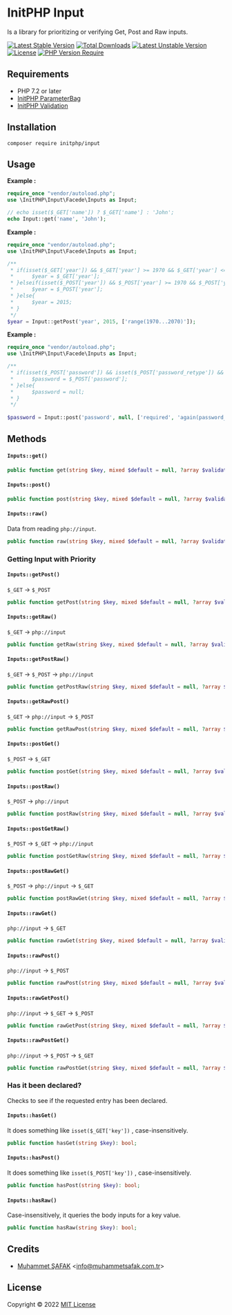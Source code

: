 # InitPHP Input

Is a library for prioritizing or verifying Get, Post and Raw inputs.

[![Latest Stable Version](http://poser.pugx.org/initphp/input/v)](https://packagist.org/packages/initphp/input) [![Total Downloads](http://poser.pugx.org/initphp/input/downloads)](https://packagist.org/packages/initphp/input) [![Latest Unstable Version](http://poser.pugx.org/initphp/input/v/unstable)](https://packagist.org/packages/initphp/input) [![License](http://poser.pugx.org/initphp/input/license)](https://packagist.org/packages/initphp/input) [![PHP Version Require](http://poser.pugx.org/initphp/input/require/php)](https://packagist.org/packages/initphp/input)


## Requirements

- PHP 7.2 or later
- [InitPHP ParameterBag](https://github.com/InitPHP/ParameterBag)
- [InitPHP Validation](https://github.com/InitPHP/Validation)

## Installation

```
composer require initphp/input
```

## Usage

**Example :**

```php
require_once "vendor/autoload.php";
use \InitPHP\Input\Facede\Inputs as Input;

// echo isset($_GET['name']) ? $_GET['name'] : 'John';
echo Input::get('name', 'John');
```

**Example :**

```php
require_once "vendor/autoload.php";
use \InitPHP\Input\Facede\Inputs as Input;

/**
 * if(isset($_GET['year']) && $_GET['year'] >= 1970 && $_GET['year'] <= 2070){
 *      $year = $_GET['year'];
 * }elseif(isset($_POST['year']) && $_POST['year'] >= 1970 && $_POST['year'] <= 2070){
 *      $year = $_POST['year'];
 * }else{
 *      $year = 2015;
 * }
 */
$year = Input::getPost('year', 2015, ['range(1970...2070)']);
```

**Example :**

```php
require_once "vendor/autoload.php";
use \InitPHP\Input\Facede\Inputs as Input;

/**
 * if(isset($_POST['password']) && isset($_POST['password_retype']) && !empty($_POST['password']) && $_POST['password'] == $_POST['password_retype']){
 *      $password = $_POST['password'];
 * }else{
 *      $password = null;
 * }
 */
 
$password = Input::post('password', null, ['required', 'again(password_retype)'])
```

## Methods

#### `Inputs::get()`

```php
public function get(string $key, mixed $default = null, ?array $validation = null): mixed;
```

#### `Inputs::post()`

```php
public function post(string $key, mixed $default = null, ?array $validation = null): mixed;
```

#### `Inputs::raw()`

Data from reading `php://input`.

```php
public function raw(string $key, mixed $default = null, ?array $validation = null): mixed;
```

### Getting Input with Priority

#### `Inputs::getPost()`

`$_GET` -> `$_POST`

```php
public function getPost(string $key, mixed $default = null, ?array $validation = null): mixed;
```

#### `Inputs::getRaw()`

`$_GET` -> `php://input`

```php
public function getRaw(string $key, mixed $default = null, ?array $validation = null): mixed;
```

#### `Inputs::getPostRaw()`

`$_GET` -> `$_POST` -> `php://input`

```php
public function getPostRaw(string $key, mixed $default = null, ?array $validation = null): mixed;
```

#### `Inputs::getRawPost()`

`$_GET` -> `php://input` -> `$_POST`

```php
public function getRawPost(string $key, mixed $default = null, ?array $validation = null): mixed;
```

#### `Inputs::postGet()`

`$_POST` -> `$_GET`

```php
public function postGet(string $key, mixed $default = null, ?array $validation = null): mixed;
```

#### `Inputs::postRaw()`

`$_POST` -> `php://input`

```php
public function postRaw(string $key, mixed $default = null, ?array $validation = null): mixed;
```

#### `Inputs::postGetRaw()`

`$_POST` -> `$_GET` -> `php://input`

```php
public function postGetRaw(string $key, mixed $default = null, ?array $validation = null): mixed;
```

#### `Inputs::postRawGet()`

`$_POST` -> `php://input` -> `$_GET`

```php
public function postRawGet(string $key, mixed $default = null, ?array $validation = null): mixed;
```

#### `Inputs::rawGet()`

`php://input` -> `$_GET`

```php
public function rawGet(string $key, mixed $default = null, ?array $validation = null): mixed;
```

#### `Inputs::rawPost()`

`php://input` -> `$_POST`

```php
public function rawPost(string $key, mixed $default = null, ?array $validation = null): mixed;
```

#### `Inputs::rawGetPost()`

`php://input` -> `$_GET` -> `$_POST`

```php
public function rawGetPost(string $key, mixed $default = null, ?array $validation = null): mixed;
```

#### `Inputs::rawPostGet()`

`php://input` -> `$_POST` -> `$_GET`

```php
public function rawPostGet(string $key, mixed $default = null, ?array $validation = null): mixed;
```

### Has it been declared?

Checks to see if the requested entry has been declared.

#### `Inputs::hasGet()`

It does something like `isset($_GET['key'])` , case-insensitively.

```php
public function hasGet(string $key): bool;
```

#### `Inputs::hasPost()`

It does something like `isset($_POST['key'])` , case-insensitively.

```php
public function hasPost(string $key): bool;
```

#### `Inputs::hasRaw()`

Case-insensitively, it queries the body inputs for a key value.

```php
public function hasRaw(string $key): bool;
```

## Credits

- [Muhammet ŞAFAK](https://www.muhammetsafak.com.tr) <<info@muhammetsafak.com.tr>>

## License

Copyright &copy; 2022 [MIT License](./LICENSE)
